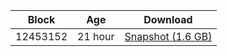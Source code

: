 |     Block   |     Age     |   Download  |
| ----------- | ----------- | ----------- |
|   12453152   |  21 hour | [Snapshot (1.6 GB)](https://s3.eu-central-1.amazonaws.com/w3coins.io/snapshots/akash-mainnet/akash_snapsot_latest.tar.lz4)  |
